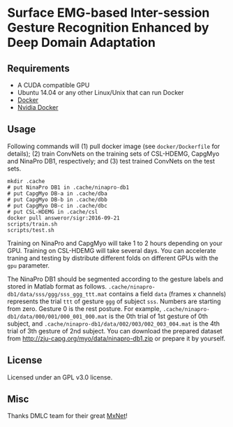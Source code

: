 # Surface EMG-based Inter-session Gesture Recognition Enhanced by Deep Domain Adaptation

## Requirements

* A CUDA compatible GPU
* Ubuntu 14.04 or any other Linux/Unix that can run Docker
* [Docker](http://docker.io/)
* [Nvidia Docker](https://github.com/NVIDIA/nvidia-docker)

## Usage

Following commands will
(1) pull docker image (see `docker/Dockerfile` for details);
(2) train ConvNets on the training sets of CSL-HDEMG, CapgMyo and NinaPro DB1, respectively;
and (3) test trained ConvNets on the test sets.

```
mkdir .cache
# put NinaPro DB1 in .cache/ninapro-db1
# put CapgMyo DB-a in .cache/dba
# put CapgMyo DB-b in .cache/dbb
# put CapgMyo DB-c in .cache/dbc
# put CSL-HDEMG in .cache/csl
docker pull answeror/sigr:2016-09-21
scripts/train.sh
scripts/test.sh
```

Training on NinaPro and CapgMyo will take 1 to 2 hours depending on your GPU.
Training on CSL-HDEMG will take several days.
You can accelerate traning and testing by distribute different folds on different GPUs with the `gpu` parameter.

The NinaPro DB1 should be segmented according to the gesture labels and stored in Matlab format as follows.
`.cache/ninapro-db1/data/sss/ggg/sss_ggg_ttt.mat` contains a field `data` (frames x channels) represents the trial `ttt` of gesture `ggg` of subject `sss`.
Numbers are starting from zero. Gesture 0 is the rest posture.
For example, `.cache/ninapro-db1/data/000/001/000_001_000.mat` is the 0th trial of 1st gesture of 0th subject,
and `.cache/ninapro-db1/data/002/003/002_003_004.mat` is the 4th trial of 3th gesture of 2nd subject.
You can download the prepared dataset from <http://zju-capg.org/myo/data/ninapro-db1.zip> or prepare it by yourself.

## License

Licensed under an GPL v3.0 license.

## Misc

Thanks DMLC team for their great [MxNet](https://github.com/dmlc/mxnet)!
